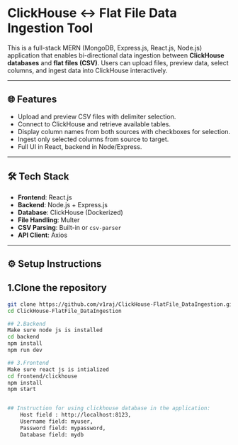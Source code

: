 # ClickHouse ↔ Flat File Data Ingestion Tool

This is a full-stack MERN (MongoDB, Express.js, React.js, Node.js) application that enables bi-directional data ingestion between **ClickHouse databases** and **flat files (CSV)**. Users can upload files, preview data, select columns, and ingest data into ClickHouse interactively.

---

## 🌐 Features

- Upload and preview CSV files with delimiter selection.
- Connect to ClickHouse and retrieve available tables.
- Display column names from both sources with checkboxes for selection.
- Ingest only selected columns from source to target.
- Full UI in React, backend in Node/Express.

---

## 🛠️ Tech Stack

- **Frontend**: React.js
- **Backend**: Node.js + Express.js
- **Database**: ClickHouse (Dockerized)
- **File Handling**: Multer
- **CSV Parsing**: Built-in or `csv-parser`
- **API Client**: Axios

---

## ⚙️ Setup Instructions

## 1.Clone the repository

```bash
git clone https://github.com/v1raj/ClickHouse-FlatFile_DataIngestion.git
cd ClickHouse-FlatFile_DataIngestion

## 2.Backend
Make sure node js is installed
cd backend
npm install
npm run dev

## 3.Frontend
Make sure react js is intialized
cd frontend/clickhouse
npm install
npm start


## Instruction for using clickhouse database in the application:
    Host field : http://localhost:8123,
    Username field: myuser,
    Password field: mypassword,
    Database field: mydb
